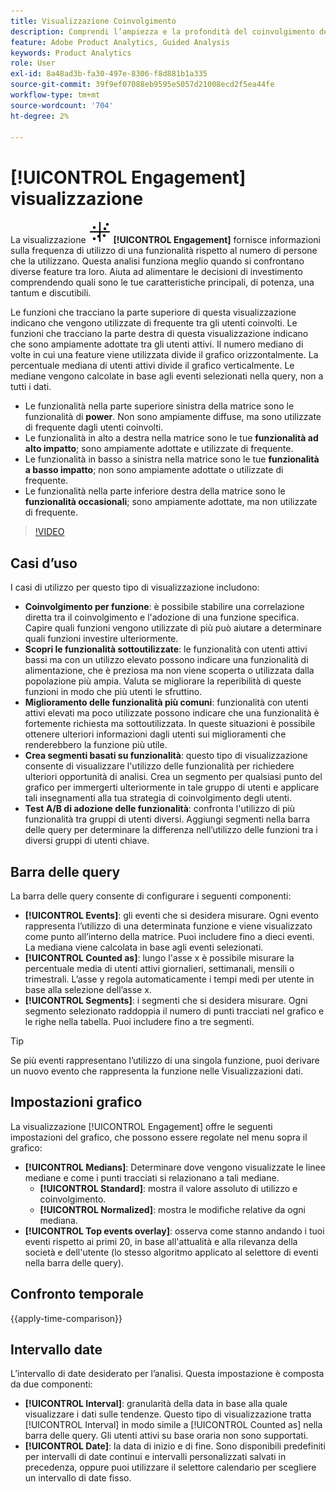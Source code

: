 ```yaml
---
title: Visualizzazione Coinvolgimento
description: Comprendi l’ampiezza e la profondità del coinvolgimento delle funzioni.
feature: Adobe Product Analytics, Guided Analysis
keywords: Product Analytics
role: User
exl-id: 8a48ad3b-fa30-497e-8306-f8d881b1a335
source-git-commit: 39f9ef07088eb9595e5057d21008ecd2f5ea44fe
workflow-type: tm+mt
source-wordcount: '704'
ht-degree: 2%

---
```


# [!UICONTROL Engagement] visualizzazione

La visualizzazione ![EngagementGraph](/help/assets/icons/EngagementGraph.svg) **[!UICONTROL Engagement]** fornisce informazioni sulla frequenza di utilizzo di una funzionalità rispetto al numero di persone che la utilizzano. Questa analisi funziona meglio quando si confrontano diverse feature tra loro. Aiuta ad alimentare le decisioni di investimento comprendendo quali sono le tue caratteristiche principali, di potenza, una tantum e discutibili.

Le funzioni che tracciano la parte superiore di questa visualizzazione indicano che vengono utilizzate di frequente tra gli utenti coinvolti. Le funzioni che tracciano la parte destra di questa visualizzazione indicano che sono ampiamente adottate tra gli utenti attivi. Il numero mediano di volte in cui una feature viene utilizzata divide il grafico orizzontalmente. La percentuale mediana di utenti attivi divide il grafico verticalmente. Le mediane vengono calcolate in base agli eventi selezionati nella query, non a tutti i dati.

* Le funzionalità nella parte superiore sinistra della matrice sono le funzionalità di **power**. Non sono ampiamente diffuse, ma sono utilizzate di frequente dagli utenti coinvolti.
* Le funzionalità in alto a destra nella matrice sono le tue **funzionalità ad alto impatto**; sono ampiamente adottate e utilizzate di frequente.
* Le funzionalità in basso a sinistra nella matrice sono le tue **funzionalità a basso impatto**; non sono ampiamente adottate o utilizzate di frequente.
* Le funzionalità nella parte inferiore destra della matrice sono le **funzionalità occasionali**; sono ampiamente adottate, ma non utilizzate di frequente.

>[!VIDEO](https://video.tv.adobe.com/v/3429489/&learn=on)

## Casi d’uso

I casi di utilizzo per questo tipo di visualizzazione includono:

* **Coinvolgimento per funzione**: è possibile stabilire una correlazione diretta tra il coinvolgimento e l&#39;adozione di una funzione specifica. Capire quali funzioni vengono utilizzate di più può aiutare a determinare quali funzioni investire ulteriormente.
* **Scopri le funzionalità sottoutilizzate**: le funzionalità con utenti attivi bassi ma con un utilizzo elevato possono indicare una funzionalità di alimentazione, che è preziosa ma non viene scoperta o utilizzata dalla popolazione più ampia. Valuta se migliorare la reperibilità di queste funzioni in modo che più utenti le sfruttino.
* **Miglioramento delle funzionalità più comuni**: funzionalità con utenti attivi elevati ma poco utilizzate possono indicare che una funzionalità è fortemente richiesta ma sottoutilizzata. In queste situazioni è possibile ottenere ulteriori informazioni dagli utenti sui miglioramenti che renderebbero la funzione più utile.
* **Crea segmenti basati su funzionalità**: questo tipo di visualizzazione consente di visualizzare l&#39;utilizzo delle funzionalità per richiedere ulteriori opportunità di analisi. Crea un segmento per qualsiasi punto del grafico per immergerti ulteriormente in tale gruppo di utenti e applicare tali insegnamenti alla tua strategia di coinvolgimento degli utenti.
* **Test A/B di adozione delle funzionalità**: confronta l&#39;utilizzo di più funzionalità tra gruppi di utenti diversi. Aggiungi segmenti nella barra delle query per determinare la differenza nell’utilizzo delle funzioni tra i diversi gruppi di utenti chiave.

## Barra delle query

La barra delle query consente di configurare i seguenti componenti:

* **[!UICONTROL Events]**: gli eventi che si desidera misurare. Ogni evento rappresenta l’utilizzo di una determinata funzione e viene visualizzato come punto all’interno della matrice. Puoi includere fino a dieci eventi. La mediana viene calcolata in base agli eventi selezionati.
* **[!UICONTROL Counted as]**: lungo l&#39;asse x è possibile misurare la percentuale media di utenti attivi giornalieri, settimanali, mensili o trimestrali. L’asse y regola automaticamente i tempi medi per utente in base alla selezione dell’asse x.
* **[!UICONTROL Segments]**: i segmenti che si desidera misurare. Ogni segmento selezionato raddoppia il numero di punti tracciati nel grafico e le righe nella tabella. Puoi includere fino a tre segmenti.

>[!TIP]
>
>Se più eventi rappresentano l’utilizzo di una singola funzione, puoi derivare un nuovo evento che rappresenta la funzione nelle Visualizzazioni dati.

## Impostazioni grafico

La visualizzazione [!UICONTROL Engagement] offre le seguenti impostazioni del grafico, che possono essere regolate nel menu sopra il grafico:

* **[!UICONTROL Medians]**: Determinare dove vengono visualizzate le linee mediane e come i punti tracciati si relazionano a tali mediane.
   * **[!UICONTROL Standard]**: mostra il valore assoluto di utilizzo e coinvolgimento.
   * **[!UICONTROL Normalized]**: mostra le modifiche relative da ogni mediana.
* **[!UICONTROL Top events overlay]**: osserva come stanno andando i tuoi eventi rispetto ai primi 20, in base all&#39;attualità e alla rilevanza della società e dell&#39;utente (lo stesso algoritmo applicato al selettore di eventi nella barra delle query).

## Confronto temporale

{{apply-time-comparison}}

## Intervallo date

L’intervallo di date desiderato per l’analisi. Questa impostazione è composta da due componenti:

* **[!UICONTROL Interval]**: granularità della data in base alla quale visualizzare i dati sulle tendenze. Questo tipo di visualizzazione tratta [!UICONTROL Interval] in modo simile a [!UICONTROL Counted as] nella barra delle query. Gli utenti attivi su base oraria non sono supportati.
* **[!UICONTROL Date]**: la data di inizio e di fine. Sono disponibili predefiniti per intervalli di date continui e intervalli personalizzati salvati in precedenza, oppure puoi utilizzare il selettore calendario per scegliere un intervallo di date fisso.
